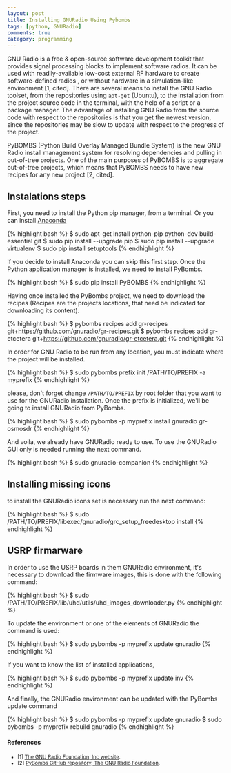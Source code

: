 ```yaml
---
layout: post
title: Installing GNURadio Using Pybombs
tags: [python, GNURadio]
comments: true
category: programming
---
```

GNU Radio is a free & open-source software development toolkit that provides signal processing blocks to implement software radios. It can be used with readily-available low-cost external RF hardware to create software-defined radios <!--break--> , or without hardware in a simulation-like environment [1, cited]. There are several means to install the GNU Radio toolset, from the repositories using `apt-get` (Ubuntu), to the installation from the project source code in the terminal, with the help of a script or a package manager. The advantage of installing GNU Radio from the source code with respect to the repositories is that you get the newest version, since the repositories may be slow to update with respect to the progress of the project.

PyBOMBS (Python Build Overlay Managed Bundle System) is the new GNU Radio install management system for resolving dependencies and pulling in out-of-tree projects. One of the main purposes of PyBOMBS is to aggregate out-of-tree projects, which means that PyBOMBS needs to have new recipes for any new project [2, cited]. 

## Instalations steps

First, you need to install the Python pip manager, from a terminal. Or you can install [Anaconda](https://www.continuum.io/downloads)

{% highlight bash %}
$ sudo apt-get install python-pip python-dev build-essential git
$ sudo pip install --upgrade pip 
$ sudo pip install --upgrade virtualenv 
$ sudo pip install setuptools
{% endhighlight %}

if you decide to install Anaconda you can skip this first step. Once the Python application manager is installed, we need to install PyBombs.

{% highlight bash %}
$ sudo pip install PyBOMBS
{% endhighlight %}

Having once installed the PyBombs project, we need to download the recipes (Recipes are the projects locations, that need be indicated for downloading its content).

{% highlight bash %}
$ pybombs recipes add gr-recipes git+https://github.com/gnuradio/gr-recipes.git
$ pybombs recipes add gr-etcetera git+https://github.com/gnuradio/gr-etcetera.git
{% endhighlight %}

In order for GNU Radio to be run from any location, you must indicate where the project will be installed.

{% highlight bash %}
$ sudo pybombs prefix init /PATH/TO/PREFIX -a myprefix
{% endhighlight %}

please, don't forget change `/PATH/TO/PREFIX` by root folder that you want to use for the GNURadio installation. Once the prefix is initialized, we'll be going to install GNURadio from PyBombs.

{% highlight bash %}
$ sudo pybombs -p myprefix install gnuradio gr-osmosdr
{% endhighlight %}

And voila, we already have GNURadio ready to use. To use the GNURadio GUI only is needed running the next command.

{% highlight bash %}
$ sudo gnuradio-companion
{% endhighlight %}

## Installing missing icons

to install the GNURadio icons set is necessary run the next command:

{% highlight bash %}
$ sudo /PATH/TO/PREFIX/libexec/gnuradio/grc_setup_freedesktop install
{% endhighlight %}

## USRP firmarware

In order to use the USRP boards in them GNURadio environment, it's necessary to download the firmware images, this is done with the following command:

{% highlight bash %}
$ sudo /PATH/TO/PREFIX/lib/uhd/utils/uhd_images_downloader.py
{% endhighlight %}

To update the environment or one of the elements of GNURadio the command is used:

{% highlight bash %}
$ sudo pybombs -p myprefix update gnuradio
{% endhighlight %}

If you want to know the list of installed applications,

{% highlight bash %}
$ sudo pybombs -p myprefix update inv
{% endhighlight %}

And finally, the GNURadio environment can be updated with the PyBombs update command

{% highlight bash %}
$ sudo pybombs -p myprefix update gnuradio
$ sudo pybombs -p myprefix rebuild gnuradio
{% endhighlight %}

#### References

<ul class="special-list">
<small>
<li> [1] <a href="http://gnuradio.org/">The GNU Radio Foundation, Inc website</a>.</li>
<li> [2] <a href="https://github.com/gnuradio/pybombs">PyBombs GitHub repository, The GNU Radio Foundation</a>.</li>
</small>
</ul>

